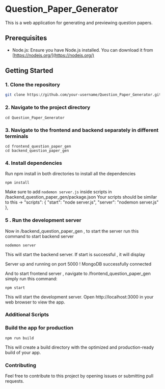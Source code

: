 # Question_Paper_Generator

This is a web application for generating and previewing question papers.

## Prerequisites

- Node.js: Ensure you have Node.js installed. You can download it from [https://nodejs.org/](https://nodejs.org/)

## Getting Started

### 1. Clone the repository

```bash
git clone https://github.com/your-username/Question_Paper_Generator.git
```

### 2. Navigate to the project directory

```
cd Question_Paper_Generator
```

### 3. Navigate to the frontend and backend separately in different terminals

```
cd frontend_question_paper_gen
cd backend_question_paper_gen

```

### 4. Install dependencies

Run npm install in both directories to install all the dependencies 
```
npm install
```

Make sure to add ```nodemon server.js``` inside scripts in /backend_question_paper_gen/package.json
Your scripts should be similar to this -> 
"scripts": {
    "start": "node server.js",
    "server": "nodemon server.js"
  },
  
### 5 . Run the development server

Now in  /backend_question_paper_gen , to start the server run this command to start backend server 

```
nodemon server
```
This will start the backend server. If start is successful , it will display 

Server up and running on port 5000 !
MongoDB successfully connected

And to start frontend server , navigate to /frontend_question_paper_gen simply run this command:

```
npm start 
```
This will start the development server. Open http://localhost:3000 in your web browser to view the app.


### Additional Scripts
### Build the app for production

```
npm run build
```
This will create a build directory with the optimized and production-ready build of your app.


### Contributing
Feel free to contribute to this project by opening issues or submitting pull requests.




